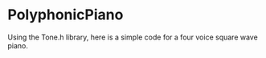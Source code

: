 # PolyphonicPiano
Using the Tone.h library, here is a simple code for a four voice square wave piano.

